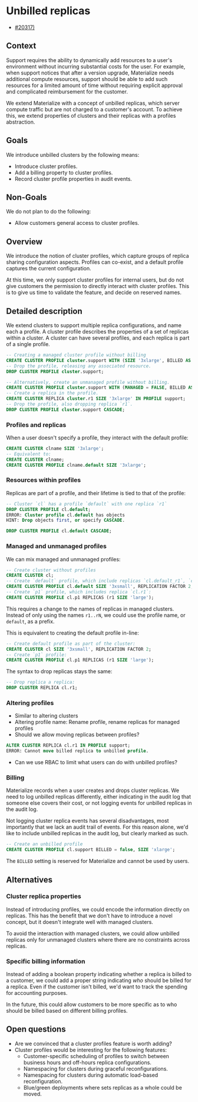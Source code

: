 # Unbilled replicas

- [#20317)](https://github.com/MaterializeInc/materialize/issues/20317)

## Context

Support requires the ability to dynamically add resources to a user's environment
without incurring substantial costs for the user. For example, when support
notices that after a version upgrade, Materialize needs additional compute
resources, support should be able to add such resources for a limited amount of
time without requiring explicit approval and complicated reimbursement for the
customer.

We extend Materialize with a concept of unbilled replicas, which server compute
traffic but are not charged to a customer's account. To achieve this, we extend
properties of clusters and their replicas with a profiles abstraction.

## Goals

We introduce unbilled clusters by the following means:
* Introduce cluster profiles.
* Add a billing property to cluster profiles.
* Record cluster profile properties in audit events.

## Non-Goals

We do not plan to do the following:
* Allow customers general access to cluster profiles.

## Overview

We introduce the notion of cluster profiles, which capture groups
of replica sharing configuration aspects. Profiles can co-exist, and a default
profile captures the current configuration.

At this time, we only support cluster profiles for internal users, but do not
give customers the permission to directly interact with cluster profiles. This
is to give us time to validate the feature, and decide on reserved names.

## Detailed description

We extend clusters to support multiple replica configurations, and name each a profile.
A cluster profile describes the properties of a set of replicas within a cluster.
A cluster can have several profiles, and each replica is part of a single profile.

```sql
-- Creating a managed cluster profile without billing
CREATE CLUSTER PROFILE cluster.support WITH (SIZE '3xlarge', BILLED AS 'unbilled');
-- Drop the profile, releasing any associated resource.
DROP CLUSTER PROFILE cluster.support;

-- Alternatively, create an unmanaged profile without billing.
CREATE CLUSTER PROFILE cluster.support WITH (MANAGED = FALSE, BILLED AS 'unbilled');
-- Create a replica in the profile.
CREATE CLUSTER REPLICA cluster.r1 SIZE '3xlarge' IN PROFILE support;
-- Drop the profile, also dropping replica `r1`.
DROP CLUSTER PROFILE cluster.support CASCADE;
```

### Profiles and replicas

When a user doesn't specify a profile, they interact with the default profile:

```sql
CREATE CLUSTER clname SIZE '3xlarge';
-- Equivalent to:
CREATE CLUSTER clname;
CREATE CLUSTER PROFILE clname.default SIZE '3xlarge';
```

### Resources within profiles

Replicas are part of a profile, and their lifetime is tied to that of the profile:

```sql
-- Cluster `cl` has a profile `default` with one replica `r1`
DROP CLUSTER PROFILE cl.default;
ERROR: Cluster profile cl.default has objects
HINT: Drop objects first, or specify CASCADE.

DROP CLUSTER PROFILE cl.default CASCADE;
```

### Managed and unmanaged profiles

We can mix managed and unmanaged profiles:

```sql
-- Create cluster without profiles
CREATE CLUSTER cl;
-- Create `default` profile, which include replicas `cl.default_r1`, `cl.default_r2`:
CREATE CLUSTER PROFILE cl.default SIZE '3xsmall', REPLICATION FACTOR 2;
-- Create `p1` profile, which includes replica `cl.r1`:
CREATE CLUSTER PROFILE cl.p1 REPLICAS (r1 SIZE 'large');
```

This requires a change to the names of replicas in managed clusters. Instead of
only using the names `r1..rN`, we could use the profile name, or `default`, as a
prefix.

This is equivalent to creating the default profile in-line:

```sql
-- Create default profile as part of the cluster:
CREATE CLUSTER cl SIZE '3xsmall', REPLICATION FACTOR 2;
-- Create `p1` profile:
CREATE CLUSTER PROFILE cl.p1 REPLICAS (r1 SIZE 'large');
```

The syntax to drop replicas stays the same:

```sql
-- Drop replica a replica:
DROP CLUSTER REPLICA cl.r1;
```

### Altering profiles

* Similar to altering clusters
* Altering profile name: Rename profile, rename replicas for managed profiles
* Should we allow moving replicas between profiles?

```sql
ALTER CLUSTER REPLICA cl.r1 IN PROFILE support;
ERROR: Cannot move billed replica to unbilled profile.
```

* Can we use RBAC to limit what users can do with unbilled profiles?

### Billing

Materialize records when a user creates and drops cluster replicas. We need to
log unbilled replicas differently, either indicating in the audit log that
someone else covers their cost, or not logging events for unbilled replicas in
the audit log.

Not logging cluster replica events has several disadvantages, most importantly
that we lack an audit trail of events. For this reason alone, we'd like to
include unbilled replicas in the audit log, but clearly marked as such.

```sql
-- Create an unbilled profile
CREATE CLUSTER PROFILE cl.support BILLED = false, SIZE 'xlarge';
```

The `BILLED` setting is reserved for Materialize and cannot be used by users.

## Alternatives

### Cluster replica properties

Instead of introducing profiles, we could encode the information directly on
replicas. This has the benefit that we don't have to introduce a novel concept,
but it doesn't integrate well with managed clusters.

To avoid the interaction with managed clusters, we could allow unbilled replicas
only for unmanaged clusters where there are no constraints across replicas.

### Specific billing information

Instead of adding a boolean property indicating whether a replica is billed to a
customer, we could add a proper string indicating _who_ should be billed for a
replica. Even if the customer isn't billed, we'd want to track the spending for
accounting purposes.

In the future, this could allow customers to be more specific as to who should
be billed based on different billing profiles.

## Open questions

* Are we convinced that a cluster profiles feature is worth adding?
* Cluster profiles would be interesting for the following features:
  * Customer-specific scheduling of profiles to switch between business hours
    and off-hours replica configurations.
  * Namespacing for clusters during graceful reconfigurations.
  * Namespacing for clusters during automatic load-based reconfiguration.
  * Blue/green deployments where sets replicas as a whole could be moved.
